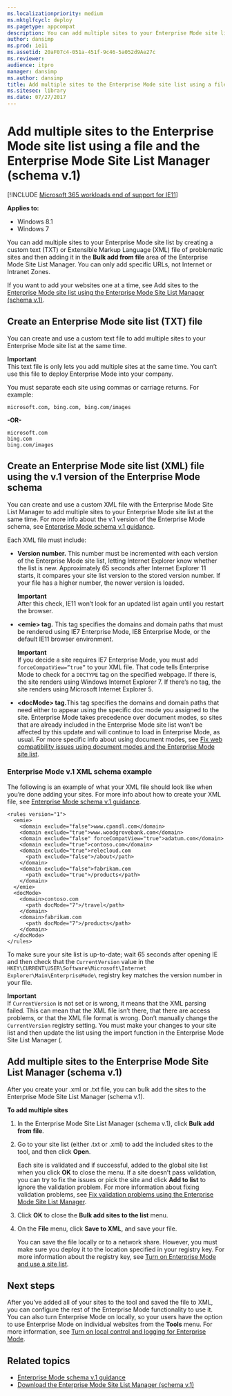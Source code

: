 ```yaml
---
ms.localizationpriority: medium
ms.mktglfcycl: deploy
ms.pagetype: appcompat
description: You can add multiple sites to your Enterprise Mode site list by creating a custom text (TXT) or Extensible Markup Language (XML) file of problematic sites and then adding it in the Bulk add from file area of the Enterprise Mode Site List Manager.
author: dansimp
ms.prod: ie11
ms.assetid: 20aF07c4-051a-451f-9c46-5a052d9Ae27c
ms.reviewer: 
audience: itpro
manager: dansimp
ms.author: dansimp
title: Add multiple sites to the Enterprise Mode site list using a file and the Enterprise Mode Site List Manager (schema v.1) (Internet Explorer 11 for IT Pros)
ms.sitesec: library
ms.date: 07/27/2017
---
```



# Add multiple sites to the Enterprise Mode site list using a file and the Enterprise Mode Site List Manager (schema v.1)

[!INCLUDE [Microsoft 365 workloads end of support for IE11](../includes/microsoft-365-ie-end-of-support.md)]


**Applies to:**

-   Windows 8.1
-   Windows 7

You can add multiple sites to your Enterprise Mode site list by creating a custom text (TXT) or Extensible Markup Language (XML) file of problematic sites and then adding it in the **Bulk add from file** area of the Enterprise Mode Site List Manager. You can only add specific URLs, not Internet or Intranet Zones.

If you want to add your websites one at a time, see Add sites to the [Enterprise Mode site list using the Enterprise Mode Site List Manager (schema v.1)](add-single-sites-to-enterprise-mode-site-list-using-the-version-1-enterprise-mode-tool.md).

## Create an Enterprise Mode site list (TXT) file
You can create and use a custom text file to add multiple sites to your Enterprise Mode site list at the same time. <p>**Important**<br>This text file is only lets you add multiple sites at the same time. You can’t use this file to deploy Enterprise Mode into your company.

You must separate each site using commas or carriage returns. For example:

```
microsoft.com, bing.com, bing.com/images
```
**-OR-**

```
microsoft.com
bing.com
bing.com/images
```

## Create an Enterprise Mode site list (XML) file using the v.1 version of the Enterprise Mode schema
You can create and use a custom XML file with the Enterprise Mode Site List Manager to add multiple sites to your Enterprise Mode site list at the same time. For more info about the v.1 version of the Enterprise Mode schema, see [Enterprise Mode schema v.1 guidance](enterprise-mode-schema-version-1-guidance.md).

Each XML file must include:

- **Version number.** This number must be incremented with each version of the Enterprise Mode site list, letting Internet Explorer know whether the list is new. Approximately 65 seconds after Internet Explorer 11 starts, it compares your site list version to the stored version number. If your file has a higher number, the newer version is loaded. <p>**Important**<br>After this check, IE11 won’t look for an updated list again until you restart the browser.

- **&lt;emie&gt; tag.** This tag specifies the domains and domain paths that must be rendered using IE7 Enterprise Mode, IE8 Enterprise Mode, or the default IE11 browser environment.<p>**Important**<br>If you decide a site requires IE7 Enterprise Mode, you must add `forceCompatView=”true”` to your XML file. That code tells Enterprise Mode to check for a `DOCTYPE` tag on the specified webpage. If there is, the site renders using Windows Internet Explorer 7. If there’s no tag, the site renders using Microsoft Internet Explorer 5.

- <strong>&lt;docMode&gt; tag.</strong>This tag specifies the domains and domain paths that need either to appear using the specific doc mode you assigned to the site. Enterprise Mode takes precedence over document modes, so sites that are already included in the Enterprise Mode site list won’t be affected by this update and will continue to load in Enterprise Mode, as usual. For more specific info about using document modes, see [Fix web compatibility issues using document modes and the Enterprise Mode site list](fix-compat-issues-with-doc-modes-and-enterprise-mode-site-list.md).

### Enterprise Mode v.1 XML schema example
The following is an example of what your XML file should look like when you’re done adding your sites. For more info about how to create your XML file, see [Enterprise Mode schema v.1 guidance](enterprise-mode-schema-version-1-guidance.md).

```
<rules version="1">
  <emie>
    <domain exclude="false">www.cpandl.com</domain>
    <domain exclude="true">www.woodgrovebank.com</domain>
    <domain exclude="false" forceCompatView="true">adatum.com</domain>
    <domain exclude="true">contoso.com</domain>
    <domain exclude="true">relecloud.com
      <path exclude="false">/about</path>
    </domain>
    <domain exclude="false">fabrikam.com
      <path exclude="true">/products</path>
    </domain>
  </emie>
  <docMode>
    <domain>contoso.com
      <path docMode="7">/travel</path>
    </domain>
    <domain>fabrikam.com
      <path docMode="7">/products</path>
    </domain>
  </docMode>
</rules>
```

To make sure your site list is up-to-date; wait 65 seconds after opening IE and then check that the `CurrentVersion` value in the `HKEY\CURRENT\USER\Software\Microsoft\Internet Explorer\Main\EnterpriseMode\` registry key matches the version number in your file.<p>**Important**<br>If `CurrentVersion` is not set or is wrong, it means that the XML parsing failed. This can mean that the XML file isn’t there, that there are access problems, or that the XML file format is wrong. Don’t manually change the `CurrentVersion` registry setting. You must make your changes to your site list and then update the list using the import function in the Enterprise Mode Site List Manager (.

## Add multiple sites to the Enterprise Mode Site List Manager (schema v.1)
After you create your .xml or .txt file, you can bulk add the sites to the Enterprise Mode Site List Manager (schema v.1).

 **To add multiple sites**

1.  In the Enterprise Mode Site List Manager (schema v.1), click **Bulk add from file**.

2.  Go to your site list (either .txt or .xml) to add the included sites to the tool, and then click **Open**.<p>
Each site is validated and if successful, added to the global site list when you click **OK** to close the menu. If a site doesn’t pass validation, you can try to fix the issues or pick the site and click **Add to list** to ignore the validation problem. For more information about fixing validation problems, see [Fix validation problems using the Enterprise Mode Site List Manager](fix-compat-issues-with-doc-modes-and-enterprise-mode-site-list.md).

3.  Click **OK** to close the **Bulk add sites to the list** menu.

4.  On the **File** menu, click **Save to XML**, and save your file.<p>
You can save the file locally or to a network share. However, you must make sure you deploy it to the location specified in your registry key. For more information about the registry key, see [Turn on Enterprise Mode and use a site list](turn-on-enterprise-mode-and-use-a-site-list.md).

## Next steps
After you’ve added all of your sites to the tool and saved the file to XML, you can configure the rest of the Enterprise Mode functionality to use it. You can also turn Enterprise Mode on locally, so your users have the option to use Enterprise Mode on individual websites from the **Tools** menu. For more information, see [Turn on local control and logging for Enterprise Mode](turn-on-local-control-and-logging-for-enterprise-mode.md).

## Related topics
- [Enterprise Mode schema v.1 guidance](enterprise-mode-schema-version-1-guidance.md)
- [Download the Enterprise Mode Site List Manager (schema v.1)](https://go.microsoft.com/fwlink/p/?LinkID=394378)
 

 



